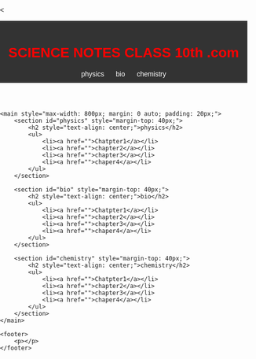   <
<html lang="en">
<head>
    <meta charset="UTF-8">
    <title>Crisis Support Website</title>
</head>
<body style="margin: 0; padding: 0; font-family: Arial, sans-serif;">
    <header style="background-color: #333; color: #fff; padding: 10px;">
        <h1 style="color: red; text-align: center;">SCIENCE NOTES CLASS 10th .com</h1>
        <nav>
            <ul style="list-style: none; margin: 0; padding: 0;">
                <li style="display: inline-block; margin-right: 20px;"><a href="#physics" style="color: #fff; text-decoration: none;">physics</a></li>
                <li style="display: inline-block; margin-right: 20px;"><a href="#bio" style="color: #fff; text-decoration: none;">bio</a></li>
                <li style="display: inline-block;"><a href="#chemistry" style="color: #fff; text-decoration: none;">chemistry</a></li>
            </ul>
        </nav>
    </header>

    <main style="max-width: 800px; margin: 0 auto; padding: 20px;">
        <section id="physics" style="margin-top: 40px;">
            <h2 style="text-align: center;">physics</h2>
            <ul>
                <li><a href="">Chatpter1</a></li>
                <li><a href="">chapter2</a></li>
                <li><a href="">chapter3</a></li>
                <li><a href="">chaper4</a></li>
            </ul>
        </section>

        <section id="bio" style="margin-top: 40px;">
            <h2 style="text-align: center;">bio</h2>
            <ul>
                <li><a href="">Chatpter1</a></li>
                <li><a href="">chapter2</a></li>
                <li><a href="">chapter3</a></li>
                <li><a href="">chaper4</a></li>
            </ul>
        </section>

        <section id="chemistry" style="margin-top: 40px;">
            <h2 style="text-align: center;">chemistry</h2>
            <ul>
                <li><a href="">Chatpter1</a></li>
                <li><a href="">chapter2</a></li>
                <li><a href="">chapter3</a></li>
                <li><a href="">chaper4</a></li>
            </ul>
        </section>
    </main>

    <footer>
        <p></p>
    </footer>
</body>
</html>
